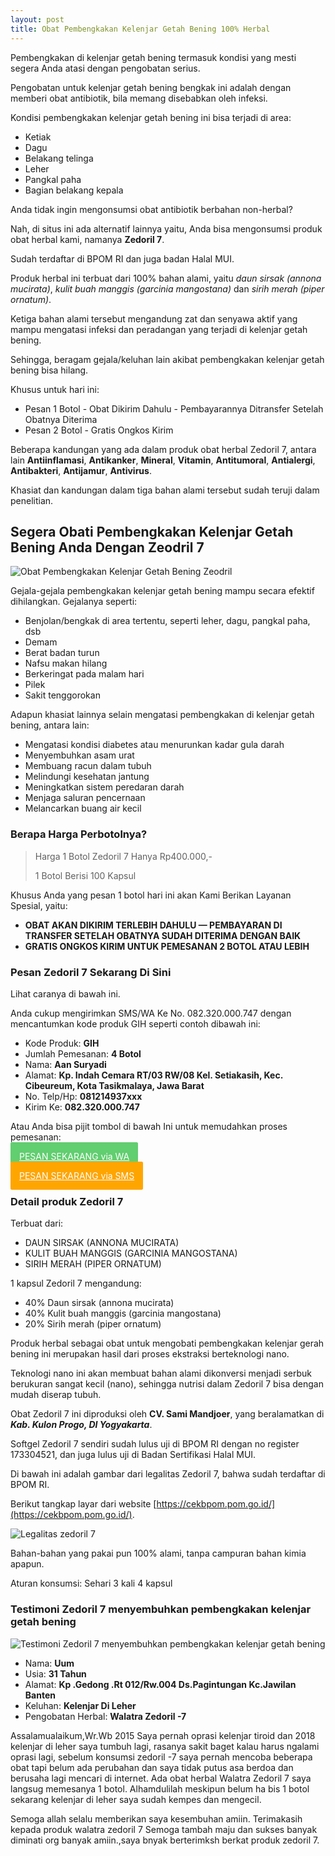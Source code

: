 ```yaml
---
layout: post
title: Obat Pembengkakan Kelenjar Getah Bening 100% Herbal
---
```


Pembengkakan di kelenjar getah bening termasuk kondisi yang mesti segera Anda atasi dengan pengobatan serius.

Pengobatan untuk kelenjar getah bening bengkak ini adalah dengan memberi obat antibiotik, bila memang disebabkan oleh infeksi.

Kondisi pembengkakan kelenjar getah bening ini bisa terjadi di area:

+ Ketiak
+ Dagu
+ Belakang telinga
+ Leher
+ Pangkal paha
+ Bagian belakang kepala

Anda tidak ingin mengonsumsi obat antibiotik berbahan non-herbal?

Nah, di situs ini ada alternatif lainnya yaitu, Anda bisa mengonsumsi produk obat herbal kami, namanya **Zedoril 7**.

Sudah terdaftar di BPOM RI dan juga badan Halal MUI.

Produk herbal ini terbuat dari 100% bahan alami, yaitu *daun sirsak (annona mucirata)*, *kulit buah manggis (garcinia mangostana)* dan *sirih merah (piper ornatum)*.

Ketiga bahan alami tersebut mengandung zat dan senyawa aktif yang mampu mengatasi infeksi dan peradangan yang terjadi di kelenjar getah bening.

Sehingga, beragam gejala/keluhan lain akibat pembengkakan kelenjar getah bening bisa hilang.

Khusus untuk hari ini:
+ Pesan 1 Botol - Obat Dikirim Dahulu - Pembayarannya Ditransfer Setelah Obatnya Diterima
+ Pesan 2 Botol - Gratis Ongkos Kirim

Beberapa kandungan yang ada dalam produk obat herbal Zedoril 7, antara lain **Antiinflamasi**, **Antikanker**, **Mineral**, **Vitamin**, **Antitumoral**, **Antialergi**, **Antibakteri**, **Antijamur**, **Antivirus**.

Khasiat dan kandungan dalam tiga bahan alami tersebut sudah teruji dalam penelitian.

## Segera Obati Pembengkakan Kelenjar Getah Bening Anda Dengan Zeodril 7

![Obat Pembengkakan Kelenjar Getah Bening Zeodril](/images/zedoril3.jpg)

Gejala-gejala pembengkakan kelenjar getah bening mampu secara efektif dihilangkan. Gejalanya seperti:

+ Benjolan/bengkak di area tertentu, seperti leher, dagu, pangkal paha, dsb
+ Demam
+ Berat badan turun
+ Nafsu makan hilang
+ Berkeringat pada malam hari
+ Pilek
+ Sakit tenggorokan

Adapun khasiat lainnya selain mengatasi pembengkakan di kelenjar getah bening, antara lain:

+ Mengatasi kondisi diabetes atau menurunkan kadar gula darah
+ Menyembuhkan asam urat
+ Membuang racun dalam tubuh
+ Melindungi kesehatan jantung
+ Meningkatkan sistem peredaran darah
+ Menjaga saluran pencernaan
+ Melancarkan buang air kecil

### Berapa Harga Perbotolnya?

> Harga 1 Botol Zedoril 7 Hanya Rp400.000,-
>
> 1 Botol Berisi 100 Kapsul

Khusus Anda yang pesan 1 botol hari ini akan Kami Berikan Layanan Spesial, yaitu:

+ **OBAT AKAN DIKIRIM TERLEBIH DAHULU — PEMBAYARAN DI TRANSFER SETELAH OBATNYA SUDAH DITERIMA DENGAN BAIK**
+ **GRATIS ONGKOS KIRIM UNTUK PEMESANAN 2 BOTOL ATAU LEBIH**

### Pesan Zedoril 7 Sekarang Di Sini

Lihat caranya di bawah ini.

Anda cukup mengirimkan SMS/WA Ke No. 082.320.000.747 dengan mencantumkan kode produk GIH seperti contoh dibawah ini:

+ Kode Produk: **GIH**
+ Jumlah Pemesanan: **4 Botol**
+ Nama: **Aan Suryadi**
+ Alamat: **Kp. Indah Cemara RT/03 RW/08 Kel. Setiakasih, Kec. Cibeureum, Kota Tasikmalaya, Jawa Barat**
+ No. Telp/Hp: **081214937xxx**
+ Kirim Ke: **082.320.000.747**

Atau Anda bisa pijit tombol di bawah Ini untuk memudahkan proses pemesanan:

<a href="" style="background-color: #61ce70; border: 4px solid #61ce70; border-radius: 3px; color: white; margin-bottom: 19px; padding: 10px;">PESAN SEKARANG via WA</a>

<a href="" style="background-color: #ffa500; border: 4px solid #ffa500; border-radius: 3px; color: white; margin-bottom: 19px; padding: 10px;">PESAN SEKARANG via SMS</a>

### Detail produk Zedoril 7

Terbuat dari:

+ DAUN SIRSAK (ANNONA MUCIRATA)
+ KULIT BUAH MANGGIS (GARCINIA MANGOSTANA)
+ SIRIH MERAH (PIPER ORNATUM)

1 kapsul Zedoril 7 mengandung:

+ 40% Daun sirsak (annona mucirata)
+ 40% Kulit buah manggis (garcinia mangostana)
+ 20% Sirih merah (piper ornatum)

Produk herbal sebagai obat untuk mengobati pembengkakan kelenjar gerah bening ini merupakan hasil dari proses ekstraksi berteknologi nano.

Teknologi nano ini akan membuat bahan alami dikonversi menjadi serbuk berukuran sangat kecil (nano), sehingga nutrisi dalam Zedoril 7 bisa dengan mudah diserap tubuh.

Obat Zedoril 7 ini diproduksi oleh **CV. Sami Mandjoer**, yang beralamatkan di ***Kab. Kulon Progo, DI Yogyakarta***.

Softgel Zedoril 7 sendiri sudah lulus uji di BPOM RI dengan no register 173304521, dan juga lulus uji di Badan Sertifikasi Halal MUI.

Di bawah ini adalah gambar dari legalitas Zedoril 7, bahwa sudah terdaftar di BPOM RI.

Berikut tangkap layar dari website [https://cekbpom.pom.go.id/](https://cekbpom.pom.go.id/).

![Legalitas zedoril 7](/images/legalitas.jpg)

Bahan-bahan yang pakai pun 100% alami, tanpa campuran bahan kimia apapun.

Aturan konsumsi:
Sehari 3 kali 4 kapsul

### Testimoni Zedoril 7 menyembuhkan pembengkakan kelenjar getah bening

![Testimoni Zedoril 7 menyembuhkan pembengkakan kelenjar getah bening](/images/uum.jpg)

+ Nama: **Uum**
+ Usia: **31 Tahun**
+ Alamat: **Kp .Gedong .Rt 012/Rw.004 Ds.Pagintungan Kc.Jawilan Banten**
+ Keluhan: **Kelenjar Di Leher**
+ Pengobatan Herbal: **Walatra Zedoril -7**

Assalamualaikum,Wr.Wb 2015 Saya pernah oprasi kelenjar tiroid dan 2018 kelenjar di leher saya tumbuh lagi, rasanya sakit baget kalau harus ngalami oprasi lagi, sebelum konsumsi zedoril -7 saya pernah mencoba beberapa obat tapi belum ada perubahan dan saya tidak putus asa berdoa dan berusaha lagi mencari di internet. Ada obat herbal Walatra Zedoril 7 saya langsug memesanya 1 botol. Alhamdulilah meskipun belum ha bis 1 botol sekarang kelenjar di leher saya sudah kempes dan mengecil.

Semoga allah selalu memberikan saya kesembuhan amiin. Terimakasih kepada produk walatra zedoril 7 Semoga tambah maju dan sukses banyak diminati org banyak amiin.,saya bnyak berterimksh berkat produk zedoril 7.

